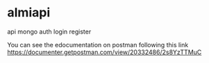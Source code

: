 # almiapi
api mongo auth login register

You can see the edocumentation on postman following this link https://documenter.getpostman.com/view/20332486/2s8YzTTMuC
